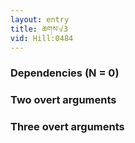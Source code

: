 ```yaml
---
layout: entry
title: ཆགས་√3
vid: Hill:0484
---
```

### Dependencies (N = 0)


### Two overt arguments


### Three overt arguments
